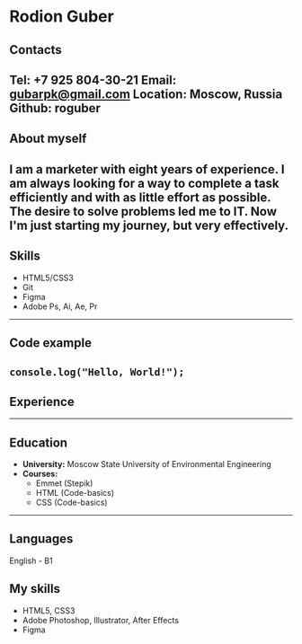 # Rodion Guber

## Contacts

Tel: +7 925 804-30-21
Email: gubarpk@gmail.com
Location: Moscow, Russia
Github: roguber
---

## About myself

I am a marketer with eight years of experience. I am always looking for a way to complete a task efficiently and with as little effort as possible. The desire to solve problems led me to IT. Now I'm just starting my journey, but very effectively.
---

## Skills

* HTML5/CSS3
* Git
* Figma
* Adobe Ps, Ai, Ae, Pr
---

## Code example

`console.log("Hello, World!");`
---

## Experience
---

## Education

* **University:** Moscow State University of Environmental Engineering
* **Courses:** 
    - Emmet (Stepik)
    - HTML (Code-basics)
    - CSS (Code-basics)
---

## Languages

English - B1





## My skills
* HTML5, CSS3
* Adobe Photoshop, Illustrator, After Effects
* Figma
